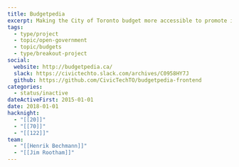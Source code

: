 ```yaml
---
title: Budgetpedia
excerpt: Making the City of Toronto budget more accessible to promote informed debate; advocate for better budgeting
tags:
  - type/project
  - topic/open-government
  - topic/budgets
  - type/breakout-project
social:
  website: http://budgetpedia.ca/
  slack: https://civictechto.slack.com/archives/C0958HY7J
  github: https://github.com/CivicTechTO/budgetpedia-frontend
categories:
  - status/inactive
dateActiveFirst: 2015-01-01
date: 2018-01-01
hacknight:
  - "[[20]]"
  - "[[70]]"
  - "[[122]]"
team:
  - "[[Henrik Bechmann]]"
  - "[[Jim Rootham]]"
---
```

